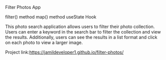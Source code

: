 Filter Photos App


filter() method
map() method
useState Hook


This photo search application allows users to
filter their photo collection. Users can enter a keyword in the search bar to filter the collection and view the results.
Additionally, users can see the results in a list format and click on each photo to view a larger image.

Project link:https://jamildeveloper1.github.io/filter-photos/
